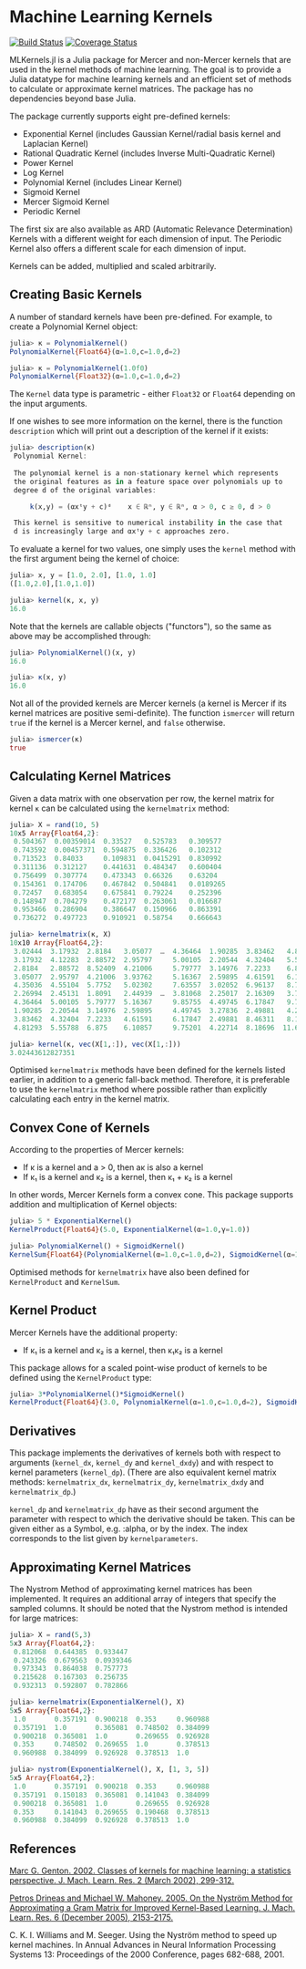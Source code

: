 # Machine Learning Kernels

[![Build Status](https://travis-ci.org/trthatcher/MLKernels.jl.svg?branch=master)](https://travis-ci.org/trthatcher/MLKernels.jl)
[![Coverage Status](https://coveralls.io/repos/trthatcher/MLKernels.jl/badge.svg)](https://coveralls.io/r/trthatcher/MLKernels.jl)

MLKernels.jl is a Julia package for Mercer and non-Mercer kernels that are used in the kernel methods of machine learning. The goal is to provide a Julia datatype for machine learning kernels and an efficient set of methods to calculate or approximate kernel matrices. The package has no dependencies beyond base Julia.

The package currently supports eight pre-defined kernels:

- Exponential Kernel (includes Gaussian Kernel/radial basis kernel and Laplacian Kernel)
- Rational Quadratic Kernel (includes Inverse Multi-Quadratic Kernel)
- Power Kernel
- Log Kernel
- Polynomial Kernel (includes Linear Kernel)
- Sigmoid Kernel
- Mercer Sigmoid Kernel
- Periodic Kernel

The first six are also available as ARD (Automatic Relevance Determination) Kernels with a different weight for each dimension of input. The Periodic Kernel also offers a different scale for each dimension of input.

Kernels can be added, multiplied and scaled arbitrarily.


## Creating Basic Kernels

A number of standard kernels have been pre-defined. For example, to create a Polynomial Kernel object:

```julia
julia> κ = PolynomialKernel()
PolynomialKernel{Float64}(α=1.0,c=1.0,d=2)

julia> κ = PolynomialKernel(1.0f0)
PolynomialKernel{Float32}(α=1.0,c=1.0,d=2)
```

The `Kernel` data type is parametric - either `Float32` or `Float64` depending on the input arguments. 

If one wishes to see more information on the kernel, there is the function `description` which will print out a description of the kernel if it exists:

```julia
julia> description(κ)
 Polynomial Kernel:
 
 The polynomial kernel is a non-stationary kernel which represents
 the original features as in a feature space over polynomials up to 
 degree d of the original variables:

     k(x,y) = (αxᵗy + c)ᵈ    x ∈ ℝⁿ, y ∈ ℝⁿ, α > 0, c ≥ 0, d > 0

 This kernel is sensitive to numerical instability in the case that
 d is increasingly large and αxᵗy + c approaches zero.
```

To evaluate a kernel for two values, one simply uses the `kernel` method with the first argument being the kernel of choice:

```julia
julia> x, y = [1.0, 2.0], [1.0, 1.0]
([1.0,2.0],[1.0,1.0])

julia> kernel(κ, x, y)
16.0
```

Note that the kernels are callable objects ("functors"), so the same as above may be accomplished through:

```julia
julia> PolynomialKernel()(x, y)
16.0

julia> κ(x, y)
16.0
```

Not all of the provided kernels are Mercer kernels (a kernel is Mercer if its kernel matrices are positive semi-definite). The function `ismercer` will return `true` if the kernel is a Mercer kernel, and `false` otherwise.

```julia
julia> ismercer(κ)
true
```

## Calculating Kernel Matrices

Given a data matrix with one observation per row, the kernel matrix for kernel `κ` can be calculated using the `kernelmatrix` method:

```julia
julia> X = rand(10, 5)
10x5 Array{Float64,2}:
 0.504367  0.00359014  0.33527   0.525783   0.309577 
 0.743592  0.00457371  0.594875  0.336426   0.102312 
 0.713523  0.84033     0.109831  0.0415291  0.830992 
 0.311136  0.312127    0.441631  0.484347   0.600404 
 0.756499  0.307774    0.473343  0.66326    0.63204  
 0.154361  0.174706    0.467842  0.504841   0.0189265
 0.72457   0.683054    0.675841  0.79224    0.252396 
 0.148947  0.704279    0.472177  0.263061   0.016687 
 0.953466  0.286904    0.386647  0.150966   0.863391 
 0.736272  0.497723    0.910921  0.58754    0.666643 

julia> kernelmatrix(κ, X)
10x10 Array{Float64,2}:
 3.02444  3.17932  2.8184   3.05077  …  4.36464  1.90285  3.83462   4.81293
 3.17932  4.12283  2.88572  2.95797     5.00105  2.20544  4.32404   5.55788
 2.8184   2.88572  8.52409  4.21006     5.79777  3.14976  7.2233    6.875  
 3.05077  2.95797  4.21006  3.93762     5.16367  2.59895  4.61591   6.10857
 4.35036  4.55104  5.7752   5.02302     7.63557  3.02052  6.96137   8.71661
 2.26994  2.45131  1.8091   2.44939  …  3.81068  2.25017  2.16309   3.74812
 4.36464  5.00105  5.79777  5.16367     9.85755  4.49745  6.17847   9.75201
 1.90285  2.20544  3.14976  2.59895     4.49745  3.27836  2.49881   4.22714
 3.83462  4.32404  7.2233   4.61591     6.17847  2.49881  8.46311   8.18696
 4.81293  5.55788  6.875    6.10857     9.75201  4.22714  8.18696  11.6228 

julia> kernel(κ, vec(X[1,:]), vec(X[1,:]))
3.02443612827351
```

Optimised `kernelmatrix` methods have been defined for the kernels listed earlier, in addition to a generic fall-back method. Therefore, it is preferable to use the `kernelmatrix` method where possible rather than explicitly calculating each entry in the kernel matrix.

## Convex Cone of Kernels

According to the properties of Mercer kernels:

- If κ is a kernel and a > 0, then aκ is also a kernel
- If κ₁ is a kernel and κ₂ is a kernel, then κ₁ + κ₂ is a kernel

In other words, Mercer Kernels form a convex cone. This package supports addition and multiplication of Kernel objects:

```julia
julia> 5 * ExponentialKernel()
KernelProduct{Float64}(5.0, ExponentialKernel(α=1.0,γ=1.0))

julia> PolynomialKernel() + SigmoidKernel()
KernelSum{Float64}(PolynomialKernel(α=1.0,c=1.0,d=2), SigmoidKernel(α=1.0,c=1.0))
```

Optimised methods for `kernelmatrix` have also been defined for `KernelProduct` and `KernelSum`.


## Kernel Product

Mercer Kernels have the additional property:

- If κ₁ is a kernel and κ₂ is a kernel, then κ₁κ₂ is a kernel

This package allows for a scaled point-wise product of kernels to be defined using the `KernelProduct` type:

```julia
julia> 3*PolynomialKernel()*SigmoidKernel()
KernelProduct{Float64}(3.0, PolynomialKernel(α=1.0,c=1.0,d=2), SigmoidKernel(α=1.0,c=1.0))
```

## Derivatives

This package implements the derivatives of kernels both with respect to arguments (`kernel_dx`, `kernel_dy` and `kernel_dxdy`) and with respect to kernel parameters (`kernel_dp`). (There are also equivalent kernel matrix methods: `kernelmatrix_dx`, `kernelmatrix_dy`, `kernelmatrix_dxdy` and `kernelmatrix_dp`.)

`kernel_dp` and `kernelmatrix_dp` have as their second argument the parameter with respect to which the derivative should be taken. This can be given either as a Symbol, e.g. :alpha, or by the index. The index corresponds to the list given by `kernelparameters`.

## Approximating Kernel Matrices

The Nystrom Method of approximating kernel matrices has been implemented. It requires an additional array of integers that specify the sampled columns. It should be noted that the Nystrom method is intended for large matrices:

```julia
julia> X = rand(5,3)
5x3 Array{Float64,2}:
 0.812068  0.644385  0.933447 
 0.243326  0.679563  0.0939346
 0.973343  0.864038  0.757773 
 0.215628  0.167303  0.256735 
 0.932313  0.592807  0.782866 

julia> kernelmatrix(ExponentialKernel(), X)
5x5 Array{Float64,2}:
 1.0       0.357191  0.900218  0.353     0.960988
 0.357191  1.0       0.365081  0.748502  0.384099
 0.900218  0.365081  1.0       0.269655  0.926928
 0.353     0.748502  0.269655  1.0       0.378513
 0.960988  0.384099  0.926928  0.378513  1.0     

julia> nystrom(ExponentialKernel(), X, [1, 3, 5])
5x5 Array{Float64,2}:
 1.0       0.357191  0.900218  0.353     0.960988
 0.357191  0.150183  0.365081  0.141043  0.384099
 0.900218  0.365081  1.0       0.269655  0.926928
 0.353     0.141043  0.269655  0.190468  0.378513
 0.960988  0.384099  0.926928  0.378513  1.0     
```

## References

[Marc G. Genton. 2002. Classes of kernels for machine learning: a statistics perspective. J. Mach. Learn. Res. 2 (March 2002), 299-312.](http://dl.acm.org/citation.cfm?id=944815)

[Petros Drineas and Michael W. Mahoney. 2005. On the Nyström Method for Approximating a Gram Matrix for Improved Kernel-Based Learning. J. Mach. Learn. Res. 6 (December 2005), 2153-2175.](http://dl.acm.org/citation.cfm?id=1194916)

C. K. I. Williams and M. Seeger. Using the Nyström method to speed up kernel machines. In Annual Advances in Neural Information Processing Systems 13: Proceedings of the 2000 Conference, pages 682-688, 2001.
